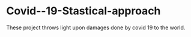 # Covid--19-Stastical-approach
These project throws light upon damages done by covid 19 to the world.
